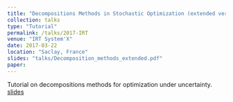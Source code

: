 ```yaml
---
title: "Decompositions Methods in Stochastic Optimization (extended version)"
collection: talks
type: "Tutorial"
permalink: /talks/2017-IRT
venue: "IRT System'X"
date: 2017-03-22
location: "Saclay, France"
slides: "talks/Decomposition_methods_extended.pdf"
paper: 
---
```

Tutorial on decompositions methods for optimization under uncertainty.
[slides](../files/talks/Decomposition_methods_extended.pdf)
